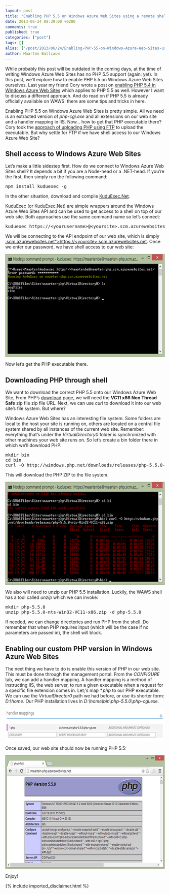 ```yaml
---
layout: post
title: "Enabling PHP 5.5 on Windows Azure Web Sites using a remote shell and KuduExec"
date: 2013-06-24 08:39:00 +0200
comments: true
published: true
categories: ["post"]
tags: []
alias: ["/post/2013/06/24/Enabling-PHP-55-on-Windows-Azure-Web-Sites-using-a-remote-shell-and-KuduExec.aspx", "/post/2013/06/24/enabling-php-55-on-windows-azure-web-sites-using-a-remote-shell-and-kuduexec.aspx"]
author: Maarten Balliauw
---
```

<p>While probably this post will be outdated in the coming days, at the time of writing Windows Azure Web Sites has no PHP 5.5 support (again: yet). In this post, we&rsquo;ll explore how to enable PHP 5.5 on Windows Azure Web Sites ourselves. Last year my friend Cory wrote a post on <a href="http://blog.syntaxc4.net/post/2012/09/13/enabling-php-5-4-in-windows-azure-web-sites.aspx">enabling PHP 5.4 in Windows Azure Web Sites</a> which applies to PHP 5.5 as well. However I want to discuss a different approach. And do read on if PHP 5.5 is already officially available on WAWS: there are some tips and tricks in here.</p>
<p>Enabling PHP 5.5 on Windows Azure Web Sites is pretty simple. All we need is an extracted version of <em>php-cgi.exe</em> and all extensions on our web site and a handler mapping in IIS. Now&hellip; how to get that PHP executable there? Cory took the <a href="http://blog.syntaxc4.net/post/2012/09/13/enabling-php-5-4-in-windows-azure-web-sites.aspx">approach of uploading PHP using FTP</a> to upload the executable. But why settle for FTP if we have shell access to our Windows Azure Web Site?</p>
<h2>Shell access to Windows Azure Web Sites</h2>
<p>Let&rsquo;s make a little sidestep first. How do we connect to Windows Azure Web Sites shell? It depends a bit if you are a Node-head or a .NET-head. If you&rsquo;re the first, then simply run the following command:</p>
<pre>npm install kuduexec -g</pre>
<p>In the other situation, download and compile <a href="https://github.com/projectkudu/KuduExec.NET">KuduExec.Net</a>.</p>
<p>KuduExec (or KuduExec.Net) are simple wrappers around the Windows Azure Web Sites API and can be used to get access to a shell on top of our web site. Both approaches use the same command name so let&rsquo;s connect:</p>
<pre>kuduexec https://&lt;yourusername&gt;@&lt;yoursite&gt;.scm.azurewebsites.net/</pre>
<p>We will be connecting to the API endpoint of our web site, which is simply <a href="https://&lt;yoursite&gt;.scm.azurewebsites.net">.scm.azurewebsites.net"&gt;https://&lt;yoursite&gt;.scm.azurewebsites.net</a>. Once we enter our password, we have shell access to our web site:</p>
<p><a href="/images/image_288.png"><img style="background-image: none; float: none; padding-top: 0px; padding-left: 0px; margin: 5px auto; display: block; padding-right: 0px; border: 0px;" title="Shell access to Windows Azure Web Site" src="/images/image_thumb_249.png" alt="Shell access to Windows Azure Web Site" width="640" height="324" border="0" /></a></p>
<p>Now let&rsquo;s get the PHP executable there.</p>
<h2>Downloading PHP through shell</h2>
<p>We want to download the correct PHP 5.5 onto our Windows Azure Web Site, From PHP&rsquo;s <a href="http://windows.php.net/download/">download</a> page, we will need the <strong>VC11 x86 Non Thread Safe</strong> zip file zip file URL. Next, we can use <em>curl</em> to download it into our web site&rsquo;s file system. But where?</p>
<p>Windows Azure Web Sites has an interesting file system. Some folders are local to the host your site is running on, others are located on a central file system shared by all instances of the current web site. Remember: everything that&rsquo;s under the <em>VirtualDirectory0</em> folder is synchronized with other machines your web site runs on. So let&rsquo;s create a bin folder there in which we&rsquo;ll download PHP.</p>
<pre>mkdir bin <br />cd bin<br />curl -O http://windows.php.net/downloads/releases/php-5.5.0-nts-Win32-VC11-x86.zip</pre>
<p>This will download the PHP ZIP to the file system.</p>
<p><a href="/images/image_289.png"><img style="background-image: none; float: none; padding-top: 0px; padding-left: 0px; margin: 5px auto; display: block; padding-right: 0px; border: 0px;" title="Download PHP using curl" src="/images/image_thumb_250.png" alt="Download PHP using curl" width="640" height="324" border="0" /></a></p>
<p>We also will need to unzip our PHP 5.5 installation. Luckily, the WAWS shell has a tool called <em>unzip</em> which we can invoke:</p>
<pre>mkdir php-5.5.0<br />unzip php-5.5.0-nts-Win32-VC11-x86.zip -d php-5.5.0</pre>
<p>If needed, we can change directories and run PHP from the shell. Do remember that when PHP requires input (which will be the case if no parameters are passed in), the shell will block.</p>
<h2>Enabling our custom PHP version in Windows Azure Web Sites</h2>
<p>The next thing we have to do is enable this version of PHP in our web site. This must be done through the management portal. From the <em>CONFIGURE</em> tab, we can add a handler mapping. A handler mapping is a method of instructing IIS, the web server, to run a given executable when a request for a specific file extension comes in. Let;&rsquo;s map <em>*.php</em> to our PHP executable. We can use the <em>VirtualDirector0</em> path we had before, or use its shorter form: <em>D:\home</em>. Our PHP installation lives in <em>D:\home\bin\php-5.5.0\php-cgi.exe</em>.</p>
<p><a href="/images/image_290.png"><img style="background-image: none; float: none; padding-top: 0px; padding-left: 0px; margin: 5px auto; display: block; padding-right: 0px; border: 0px;" title="PHP handler mapping" src="/images/image_thumb_251.png" alt="PHP handler mapping" width="640" height="103" border="0" /></a></p>
<p>Once saved, our web site should now be running PHP 5.5:</p>
<p><a href="/images/image_291.png"><img style="background-image: none; float: none; padding-top: 0px; padding-left: 0px; margin: 5px auto; display: block; padding-right: 0px; border: 0px;" title="Running PHP 5.5 on Windows Azure" src="/images/image_thumb_252.png" alt="Running PHP 5.5 on Windows Azure" width="640" height="358" border="0" /></a></p>
<p>Enjoy!</p>

{% include imported_disclaimer.html %}


